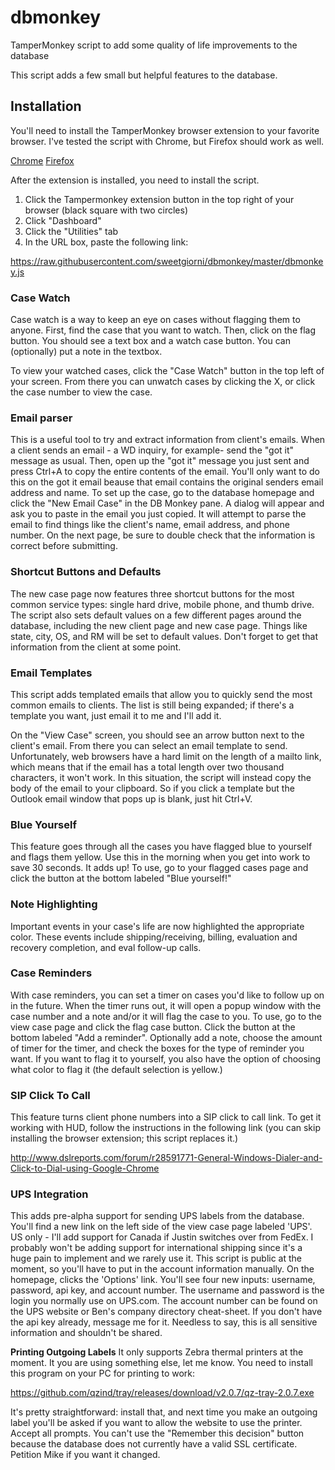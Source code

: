 # dbmonkey
TamperMonkey script to add some quality of life improvements to the database

This script adds a few small but helpful features to the database.

<h2>Installation</h2>
You'll need to install the TamperMonkey browser extension to your favorite browser. I've tested the script with Chrome, but Firefox should work as well.

[Chrome](https://chrome.google.com/webstore/detail/tampermonkey/dhdgffkkebhmkfjojejmpbldmpobfkfo?hl=en)
[Firefox](https://addons.mozilla.org/en-US/firefox/addon/tampermonkey/)

After the extension is installed, you need to install the script.

1. Click the Tampermonkey extension button in the top right of your browser (black square with two circles)
2. Click "Dashboard"
3. Click the "Utilities" tab
4. In the URL box, paste the following link:

https://raw.githubusercontent.com/sweetgiorni/dbmonkey/master/dbmonkey.js




<h3>Case Watch</h3>
Case watch is a way to keep an eye on cases without flagging them to anyone. First, find the case that you want to watch.
Then, click on the flag button. You should see a text box and a watch case button. You can (optionally) put a note in the textbox. 

To view your watched cases, click the "Case Watch" button in the top left of your screen. From there you can unwatch cases by clicking the X, or click the case number to view the case.

<h3>Email parser</h3>
This is a useful tool to try and extract information from client's emails. When a client sends an email - a WD inquiry, for example-  send the "got it" message as usual.
Then, open up the "got it" message you just sent and press Ctrl+A to copy the entire contents of the email. You'll only want to do this on the got it email beause that email contains the original senders email address and name.
To set up the case, go to the database homepage and click the "New Email Case" in the DB Monkey pane. A dialog will appear and ask you to paste in the email you just copied. It will attempt to parse the email to find things like the client's name, email address, and phone number.
On the next page, be sure to double check that the information is correct before submitting.

<h3>Shortcut Buttons and Defaults</h3>
The new case page now features three shortcut buttons for the most common service types: single hard drive, mobile phone, and thumb drive.
The script also sets default values on a few different pages around the database, including the new client page and new case page. Things like state, city, OS, and RM will be set to default values. Don't forget to get that information from the client at some point.

<h3>Email Templates</h3>
This script adds templated emails that allow you to quickly send the most common emails to clients. The list is still being expanded; if there's a template you want, just email it to me and I'll add it.

On the "View Case" screen, you should see an arrow button next to the client's email. From there you can select an email template to send.
Unfortunately, web browsers have a hard limit on the length of a mailto link, which means that if the email has a total length over two thousand characters, it won't work. In this situation, the script will instead copy the body of the email to your clipboard. So if you click a template but the Outlook email window that pops up is blank, just hit Ctrl+V.

<h3>Blue Yourself</h3>
This feature goes through all the cases you have flagged blue to yourself and flags them yellow. Use this in the morning when you get into work to save 30 seconds. It adds up! To use, go to your flagged cases page and click the button at the bottom labeled "Blue yourself!"

<h3>Note Highlighting</h3>
Important events in your case's life are now highlighted the appropriate color. These events include shipping/receiving, billing, evaluation and recovery completion, and eval follow-up calls.

<h3>Case Reminders</h3>
With case reminders, you can set a timer on cases you'd like to follow up on in the future. When the timer runs out, it will open a popup window with the case number and a note and/or it will flag the case to you.
To use, go to the view case page and click the flag case button. Click the button at the bottom labeled "Add a reminder". Optionally add a note, choose the amount of timer for the timer, and check the boxes for the type of reminder you want. If you want to flag it to yourself, you also have the option of choosing what color to flag it (the default selection is yellow.)

<h3>SIP Click To Call</h3>
This feature turns client phone numbers into a SIP click to call link. To get it working with HUD, follow the instructions in the following link (you can skip installing the browser extension; this script replaces it.)

http://www.dslreports.com/forum/r28591771-General-Windows-Dialer-and-Click-to-Dial-using-Google-Chrome

<h3>UPS Integration</h3>
This adds pre-alpha support for sending UPS labels from the database. You'll find a new link on the left side of the view case page labeled 'UPS'.
US only - I'll add support for Canada if Justin switches over from FedEx. I probably won't be adding support for international shipping since it's a huge pain to implement and we rarely use it.
This script is public at the moment, so you'll have to put in the account information manually. On the homepage, clicks the 'Options' link. You'll see four new inputs: username, password, api key, and account number. The username and password is the login you normally use on UPS.com. The account number can be found on the UPS website or Ben's company directory cheat-sheet. If you don't have the api key already, message me for it. Needless to say, this is all sensitive information and shouldn't be shared.

<b>Printing Outgoing Labels</b>
It only supports Zebra thermal printers at the moment. It you are using something else, let me know.
You need to install this program on your PC for printing to work:

https://github.com/qzind/tray/releases/download/v2.0.7/qz-tray-2.0.7.exe

It's pretty straightforward: install that, and next time you make an outgoing label you'll be asked if you want to allow the website to use the printer. Accept all prompts. You can't use the "Remember this decision" button because the database does not currently have a valid SSL certificate. Petition Mike if you want it changed.
  

